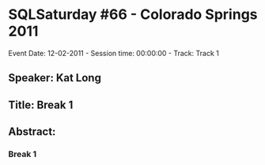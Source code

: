# SQLSaturday #66 - Colorado Springs 2011
Event Date: 12-02-2011 - Session time: 00:00:00 - Track: Track 1
## Speaker: Kat Long
## Title: Break 1
## Abstract:
### Break 1
